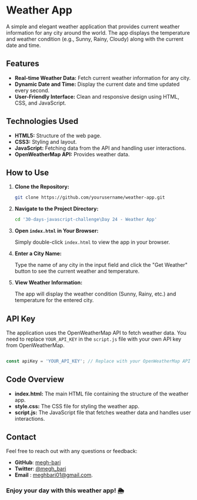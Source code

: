 # Weather App

A simple and elegant weather application that provides current weather information for any city around the world. The app displays the temperature and weather condition (e.g., Sunny, Rainy, Cloudy) along with the current date and time.

## Features

- **Real-time Weather Data:** Fetch current weather information for any city.
- **Dynamic Date and Time:** Display the current date and time updated every second.
- **User-Friendly Interface:** Clean and responsive design using HTML, CSS, and JavaScript.

## Technologies Used

- **HTML5:** Structure of the web page.
- **CSS3:** Styling and layout.
- **JavaScript:** Fetching data from the API and handling user interactions.
- **OpenWeatherMap API:** Provides weather data.

## How to Use

1. **Clone the Repository:**

   ```bash
   git clone https://github.com/yourusername/weather-app.git
   ```

2. **Navigate to the Project Directory:**

   ```bash
   cd '30-days-javascript-challenge\Day 24 - Weather App'
   ```

3. **Open `index.html` in Your Browser:**

   Simply double-click `index.html` to view the app in your browser.

4. **Enter a City Name:**

   Type the name of any city in the input field and click the "Get Weather" button to see the current weather and temperature.

5. **View Weather Information:**

   The app will display the weather condition (Sunny, Rainy, etc.) and temperature for the entered city.

## API Key

The application uses the OpenWeatherMap API to fetch weather data. You need to replace `YOUR_API_KEY` in the `script.js` file with your own API key from OpenWeatherMap.

```javascript

const apiKey = 'YOUR_API_KEY'; // Replace with your OpenWeatherMap API key

```

## Code Overview

- **index.html:** The main HTML file containing the structure of the weather app.
- **style.css:** The CSS file for styling the weather app.
- **script.js:** The JavaScript file that fetches weather data and handles user interactions.


## Contact

Feel free to reach out with any questions or feedback:

- **GitHub**: [megh-bari](https://github.com/megh-bari)
- **Twitter**: [@megh_bari](https://x.com/megh_bari)
- **Email** : [meghbari01@gmail.com](mailto:meghbari01@gmail.com).


### Enjoy your day with this weather app! 🌦️